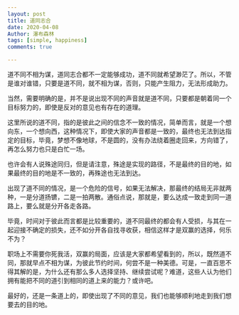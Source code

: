 ```yaml
---
layout: post
title: 道同志合
date: 2020-04-08
Author: 瀑布森林
tags: [simple, happiness]
comments: true

---
```

道不同不相为谋，道同志合都不一定能够成功，道不同就希望渺茫了。所以，不管是谁对谁错，只要是道不同，就不相为谋，否则，只能产生阻力，无法形成助力。

当然，需要明确的是，并不是说出现不同的声音就是道不同，只要都是朝着同一个目标努力的，即使是反对的意见也有存在的道理。

这里所说的道不同，指的是彼此之间的信念不一致的情况，简单而言，就是一个想向东，一个想向西，这种情况下，即使大家的声音都是一致的，最终也无法到达指定的目标，毕竟，梦想不像地球，不是圆的，没有办法绕着圈走回来，方向错了，再怎么努力也只是白忙一场。

也许会有人说殊途同归，但是请注意，殊途是实现的路径，不是最终的目的地，如果最终的目的地是不一致的，再殊途也无法到达。

出现了道不同的情况，是一个危险的信号，如果无法解决，那最终的结局无非就两种，一是分道扬镳，二是一拍两散。通俗点说，那就是，要么达成一致走到同一道路上，要么就是分开各走各路。

毕竟，时间对于彼此而言都是比较重要的，道不同最终的都会有人受损，与其在一起迎接不确定的损失，还不如分开各自找寻收获，相信这样才是双赢的选择，何乐不为？

职场上不需要你死我活，双赢的局面，应该是大家都希望看到的，所以，既然道不同，那就早点不相为谋，为彼此节约时间，何尝不是一种美德。可是，一直百思不得其解的是，为什么还有那么多人选择坚持、继续尝试呢？难道，这些人认为他们拥有能把不同的道引到相同的道上来的能力？或许吧。

最好的，还是一条道上的，即使出现了不同的意见，我们也能够顺利地走到我们想要去的目的地。
